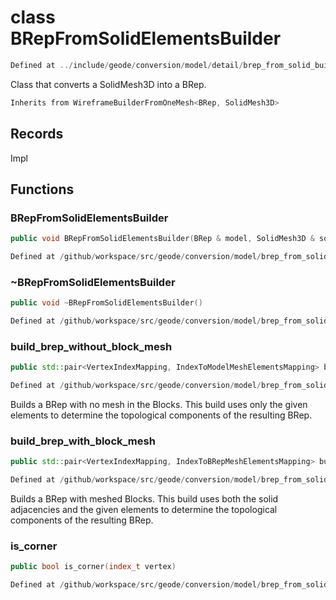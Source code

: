 # class BRepFromSolidElementsBuilder

```cpp
Defined at ../include/geode/conversion/model/detail/brep_from_solid_builder.h#25
```

 Class that converts a SolidMesh3D into a BRep.



```cpp
Inherits from WireframeBuilderFromOneMesh<BRep, SolidMesh3D>
```



## Records

Impl



## Functions

### BRepFromSolidElementsBuilder

```cpp
public void BRepFromSolidElementsBuilder(BRep & model, SolidMesh3D & solid, Span corner_vertices, Span line_edges, Span surface_facets)
```

```cpp
Defined at /github/workspace/src/geode/conversion/model/brep_from_solid_builder.cpp#554
```

### ~BRepFromSolidElementsBuilder

```cpp
public void ~BRepFromSolidElementsBuilder()
```

```cpp
Defined at /github/workspace/src/geode/conversion/model/brep_from_solid_builder.cpp#566
```

### build_brep_without_block_mesh

```cpp
public std::pair<VertexIndexMapping, IndexToModelMeshElementsMapping> build_brep_without_block_mesh()
```

```cpp
Defined at /github/workspace/src/geode/conversion/model/brep_from_solid_builder.cpp#570
```

 Builds a BRep with no mesh in the Blocks. This build uses only the given elements to determine the topological components of the resulting BRep.

### build_brep_with_block_mesh

```cpp
public std::pair<VertexIndexMapping, IndexToBRepMeshElementsMapping> build_brep_with_block_mesh()
```

```cpp
Defined at /github/workspace/src/geode/conversion/model/brep_from_solid_builder.cpp#576
```

 Builds a BRep with meshed Blocks. This build uses both the solid adjacencies and the given elements to determine the topological components of the resulting BRep.

### is_corner

```cpp
public bool is_corner(index_t vertex)
```

```cpp
Defined at /github/workspace/src/geode/conversion/model/brep_from_solid_builder.cpp#582
```



